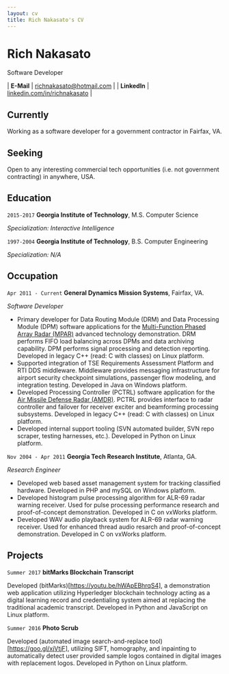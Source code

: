 ```yaml
---
layout: cv
title: Rich Nakasato's CV
---
```


# Rich Nakasato
Software Developer

| __E-Mail__   | [richnakasato@hotmail.com](mailto:richnakasato@hotmail.com)          |
| __LinkedIn__ | [linkedin.com/in/richnakasato](https://linkedin.com/in/richnakasato) |


## Currently

Working as a software developer for a government contractor in Fairfax, VA.


## Seeking

Open to any interesting commercial tech opportunities (i.e. not government contracting) in anywhere, USA.


## Education

`2015-2017`
__Georgia Institute of Technology__, M.S. Computer Science

_Specialization: Interactive Intelligence_

`1997-2004`
__Georgia Institute of Technology__, B.S. Computer Engineering

_Specialization: N/A_


## Occupation

`Apr 2011 - Current`
__General Dynamics Mission Systems__, Fairfax, VA.

_Software Developer_

- Primary developer for Data Routing Module (DRM) and Data Processing Module (DPM) software applications for the [Multi-Function Phased Array Radar (MPAR)](https://www.nssl.noaa.gov/tools/radar/atd/) advanced technology demonstration. DRM performs FIFO load balancing across DPMs and data archiving capability. DPM performs signal processing and detection reporting. Developed in legacy C++ (read: C with classes) on Linux platform.
- Supported integration of TSE Requirements Assessment Platform and RTI DDS middleware. Middleware provides messaging infrastructure for airport security checkpoint simulations, passenger flow modeling, and integration testing. Developed in Java on Windows platform.
- Developed Processing Controller (PCTRL) software application for the [Air Missile Defense Radar (AMDR)](https://www.raytheon.com/capabilities/products/amdr). PCTRL provides interface to radar controller and failover for receiver exciter
  and beamforming processing subsystems. Developed in legacy C++ (read: C with classes) on Linux platform.
- Developed internal support tooling (SVN automated builder, SVN repo scraper, testing harnesses, etc.). Developed in Python on Linux platform.


`Nov 2004 - Apr 2011`
__Georgia Tech Research Institute__, Atlanta, GA.

_Research Engineer_

- Developed web based asset management system for tracking classified hardware. Developed in PHP and mySQL on Windows platform.
- Developed histogram pulse processing algorithm for ALR-69 radar warning receiver. Used for pulse processing performance research and proof-of-concept demonstration. Developed in C on vxWorks platform.
- Developed WAV audio playback system for ALR-69 radar warning receiver. Used for enhanced thread audio resarch and proof-of-concept demonstration. Developed in C on vxWorks platform.


## Projects

`Summer 2017` __bitMarks Blockchain Transcript__

Developed (bitMarks)[https://youtu.be/hWApEBhrqS4], a demonstration web application utilizing Hyperledger blockchain technology acting as a digital learning record and credentialing system aimed at replacing the traditional academic transcript. Developed in Python and JavaScript on Linux platform.


`Summer 2016` __Photo Scrub__

Developed (automated image search-and-replace tool)[https://goo.gl/xjVtjF], utilizing SIFT, homography, and inpainting to automatically detect user provided sample logos contained in digital images with replacement logos. Developed in Python on Linux platform.
